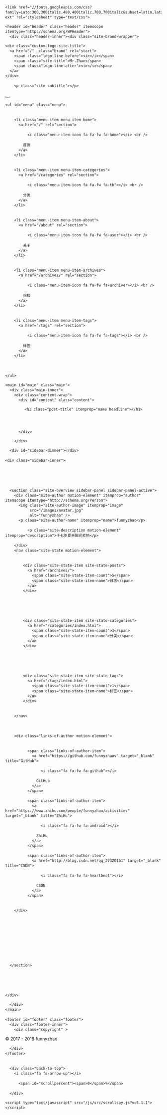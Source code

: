 <!DOCTYPE html>



  


<html class="theme-next pisces use-motion" lang="zh-Hans">
<head>
  <meta charset="UTF-8"/>
<meta http-equiv="X-UA-Compatible" content="IE=edge" />
<meta name="viewport" content="width=device-width, initial-scale=1, maximum-scale=1"/>









<meta http-equiv="Cache-Control" content="no-transform" />
<meta http-equiv="Cache-Control" content="no-siteapp" />















  
  
  <link href="/lib/fancybox/source/jquery.fancybox.css?v=2.1.5" rel="stylesheet" type="text/css" />




  
  
  
  

  
    
    
  

  

  

  

  

  
    
    
    <link href="//fonts.googleapis.com/css?family=Lato:300,300italic,400,400italic,700,700italic&subset=latin,latin-ext" rel="stylesheet" type="text/css">
  






<link href="/lib/font-awesome/css/font-awesome.min.css?v=4.6.2" rel="stylesheet" type="text/css" />

<link href="/css/main.css?v=5.1.1" rel="stylesheet" type="text/css" />


  <meta name="keywords" content="Hexo, NexT" />








  <link rel="shortcut icon" type="image/x-icon" href="/avatar.jpg?v=5.1.1" />






<meta name="description" content="十七岁夏天阳光炙热">
<meta property="og:type" content="website">
<meta property="og:title" content="Mr.Zhao">
<meta property="og:url" content="http://funnyzhao.me/README.html">
<meta property="og:site_name" content="Mr.Zhao">
<meta property="og:description" content="十七岁夏天阳光炙热">
<meta property="og:locale" content="zh-Hans">
<meta property="og:updated_time" content="2017-07-23T16:54:01.281Z">
<meta name="twitter:card" content="summary">
<meta name="twitter:title" content="Mr.Zhao">
<meta name="twitter:description" content="十七岁夏天阳光炙热">



<script type="text/javascript" id="hexo.configurations">
  var NexT = window.NexT || {};
  var CONFIG = {
    root: '/',
    scheme: 'Pisces',
    sidebar: {"position":"right","display":"hide","offset":6,"offset_float":0,"b2t":false,"scrollpercent":true,"onmobile":true},
    fancybox: true,
    motion: true,
    duoshuo: {
      userId: '0',
      author: '博主'
    },
    algolia: {
      applicationID: '',
      apiKey: '',
      indexName: '',
      hits: {"per_page":10},
      labels: {"input_placeholder":"Search for Posts","hits_empty":"We didn't find any results for the search: ${query}","hits_stats":"${hits} results found in ${time} ms"}
    }
  };
</script>



  <link rel="canonical" href="http://funnyzhao.me/README.html"/>





  <title> | Mr.Zhao</title>
  














</head>

<body itemscope itemtype="http://schema.org/WebPage" lang="zh-Hans">

  
  
    
  

  <div class="container sidebar-position-right page-post-detail ">
    <div class="headband"></div>

    <header id="header" class="header" itemscope itemtype="http://schema.org/WPHeader">
      <div class="header-inner"><div class="site-brand-wrapper">
  <div class="site-meta ">
    

    <div class="custom-logo-site-title">
      <a href="/"  class="brand" rel="start">
        <span class="logo-line-before"><i></i></span>
        <span class="site-title">Mr.Zhao</span>
        <span class="logo-line-after"><i></i></span>
      </a>
    </div>
      
        <p class="site-subtitle"></p>
      
  </div>

  <div class="site-nav-toggle">
    <button>
      <span class="btn-bar"></span>
      <span class="btn-bar"></span>
      <span class="btn-bar"></span>
    </button>
  </div>
</div>

<nav class="site-nav">
  

  
    <ul id="menu" class="menu">
      
        
        <li class="menu-item menu-item-home">
          <a href="/" rel="section">
            
              <i class="menu-item-icon fa fa-fw fa-home"></i> <br />
            
            首页
          </a>
        </li>
      
        
        <li class="menu-item menu-item-categories">
          <a href="/categories" rel="section">
            
              <i class="menu-item-icon fa fa-fw fa-th"></i> <br />
            
            分类
          </a>
        </li>
      
        
        <li class="menu-item menu-item-about">
          <a href="/about" rel="section">
            
              <i class="menu-item-icon fa fa-fw fa-user"></i> <br />
            
            关于
          </a>
        </li>
      
        
        <li class="menu-item menu-item-archives">
          <a href="/archives/" rel="section">
            
              <i class="menu-item-icon fa fa-fw fa-archive"></i> <br />
            
            归档
          </a>
        </li>
      
        
        <li class="menu-item menu-item-tags">
          <a href="/tags" rel="section">
            
              <i class="menu-item-icon fa fa-fw fa-tags"></i> <br />
            
            标签
          </a>
        </li>
      

      
    </ul>
  

  
</nav>



 </div>
    </header>

    <main id="main" class="main">
      <div class="main-inner">
        <div class="content-wrap">
          <div id="content" class="content">
            

  <div id="posts" class="posts-expand">
  <header class="post-header">

	<h1 class="post-title" itemprop="name headline"></h1>



</header>

    
    
      
    
  </div>


          </div>
          


          
  <div class="comments" id="comments">
    
  </div>


        </div>
        
          
  
  <div class="sidebar-toggle">
    <div class="sidebar-toggle-line-wrap">
      <span class="sidebar-toggle-line sidebar-toggle-line-first"></span>
      <span class="sidebar-toggle-line sidebar-toggle-line-middle"></span>
      <span class="sidebar-toggle-line sidebar-toggle-line-last"></span>
    </div>
  </div>

  <aside id="sidebar" class="sidebar">
    
      <div id="sidebar-dimmer"></div>
    
    <div class="sidebar-inner">

      

      

      <section class="site-overview sidebar-panel sidebar-panel-active">
        <div class="site-author motion-element" itemprop="author" itemscope itemtype="http://schema.org/Person">
          <img class="site-author-image" itemprop="image"
               src="/images/avatar.jpg"
               alt="funnyzhao" />
          <p class="site-author-name" itemprop="name">funnyzhao</p>
           
              <p class="site-description motion-element" itemprop="description">十七岁夏天阳光炙热</p>
          
        </div>
        <nav class="site-state motion-element">

          
            <div class="site-state-item site-state-posts">
              <a href="/archives/">
                <span class="site-state-item-count">5</span>
                <span class="site-state-item-name">日志</span>
              </a>
            </div>
          

          
            
            
            <div class="site-state-item site-state-categories">
              <a href="/categories/index.html">
                <span class="site-state-item-count">3</span>
                <span class="site-state-item-name">分类</span>
              </a>
            </div>
          

          
            
            
            <div class="site-state-item site-state-tags">
              <a href="/tags/index.html">
                <span class="site-state-item-count">1</span>
                <span class="site-state-item-name">标签</span>
              </a>
            </div>
          

        </nav>

        

        <div class="links-of-author motion-element">
          
            
              <span class="links-of-author-item">
                <a href="https://github.com/funnyzhaov" target="_blank" title="GitHub">
                  
                    <i class="fa fa-fw fa-github"></i>
                  
                  GitHub
                </a>
              </span>
            
              <span class="links-of-author-item">
                <a href="https://www.zhihu.com/people/funnyzhao/activities" target="_blank" title="ZhiHu">
                  
                    <i class="fa fa-fw fa-android"></i>
                  
                  ZhiHu
                </a>
              </span>
            
              <span class="links-of-author-item">
                <a href="http://blog.csdn.net/qq_27320161" target="_blank" title="CSDN">
                  
                    <i class="fa fa-fw fa-heartbeat"></i>
                  
                  CSDN
                </a>
              </span>
            
          
        </div>

        
        

        
        

        


      </section>

      

      

    </div>
  </aside>


        
      </div>
    </main>

    <footer id="footer" class="footer">
      <div class="footer-inner">
        <div class="copyright" >
  
  &copy;  2017 - 
  <span itemprop="copyrightYear">2018</span>
  <span class="with-love">
    <i class="fa fa-heart"></i>
  </span>
  <span class="author" itemprop="copyrightHolder">funnyzhao</span>
</div>



<!--<div class="powered-by">
  由 <a class="theme-link" href="https://hexo.io">Hexo</a> 强力驱动
</div>

<div class="theme-info">
  主题 -
  <a class="theme-link" href="https://github.com/iissnan/hexo-theme-next">
    NexT.Pisces
  </a>
</div>
-->


        

        
      </div>
    </footer>

    
      <div class="back-to-top">
        <i class="fa fa-arrow-up"></i>
        
          <span id="scrollpercent"><span>0</span>%</span>
        
      </div>
    

  </div>

  

<script type="text/javascript">
  if (Object.prototype.toString.call(window.Promise) !== '[object Function]') {
    window.Promise = null;
  }
</script>









  


  











  
  <script type="text/javascript" src="/lib/jquery/index.js?v=2.1.3"></script>

  
  <script type="text/javascript" src="/lib/fastclick/lib/fastclick.min.js?v=1.0.6"></script>

  
  <script type="text/javascript" src="/lib/jquery_lazyload/jquery.lazyload.js?v=1.9.7"></script>

  
  <script type="text/javascript" src="/lib/velocity/velocity.min.js?v=1.2.1"></script>

  
  <script type="text/javascript" src="/lib/velocity/velocity.ui.min.js?v=1.2.1"></script>

  
  <script type="text/javascript" src="/lib/fancybox/source/jquery.fancybox.pack.js?v=2.1.5"></script>

  
  <script type="text/javascript" src="/lib/canvas-nest/canvas-nest.min.js"></script>


  


  <script type="text/javascript" src="/js/src/utils.js?v=5.1.1"></script>

  <script type="text/javascript" src="/js/src/motion.js?v=5.1.1"></script>



  
  


  <script type="text/javascript" src="/js/src/affix.js?v=5.1.1"></script>

  <script type="text/javascript" src="/js/src/schemes/pisces.js?v=5.1.1"></script>



  
    <script type="text/javascript" src="/js/src/scrollspy.js?v=5.1.1"></script>
<script type="text/javascript" src="/js/src/post-details.js?v=5.1.1"></script>

  

  


  <script type="text/javascript" src="/js/src/bootstrap.js?v=5.1.1"></script>



  


  




	





  





  






  





  

  

  

  

  

  

</body>
<!-- 页面点击小红心 -->
<script type="text/javascript" src="/js/src/love.js"></script>
</html>
